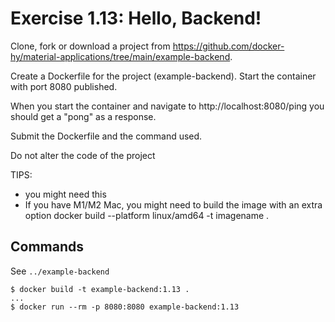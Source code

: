 # Exercise 1.13: Hello, Backend!

Clone, fork or download a project from https://github.com/docker-hy/material-applications/tree/main/example-backend.

Create a Dockerfile for the project (example-backend). Start the container with port 8080 published.

When you start the container and navigate to http://localhost:8080/ping you should get a "pong" as a response.

Submit the Dockerfile and the command used.

Do not alter the code of the project

TIPS:

- you might need this
- If you have M1/M2 Mac, you might need to build the image with an extra option docker build --platform linux/amd64 -t imagename .

## Commands

See `../example-backend`

```shell
$ docker build -t example-backend:1.13 .
...
$ docker run --rm -p 8080:8080 example-backend:1.13
```
